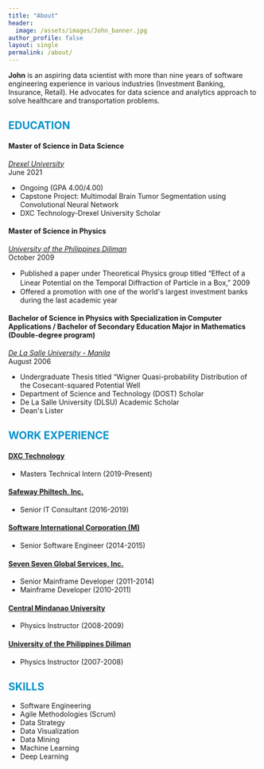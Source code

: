 ```yaml
---
title: "About"
header:
  image: /assets/images/John_banner.jpg
author_profile: false
layout: single
permalink: /about/
---
```

**John** is an aspiring data scientist with more than nine years of software engineering experience in various industries (Investment Banking, Insurance, Retail). He advocates for data science and analytics approach to solve healthcare and transportation problems.

## <font color='#0092ca'>EDUCATION</font>


#### Master of Science in Data Science 
*[Drexel University](https://www.drexel.edu/)*<br/>
June 2021
- Ongoing (GPA 4.00/4.00)
- Capstone Project: Multimodal Brain Tumor Segmentation using Convolutional Neural Network
- DXC Technology-Drexel University Scholar

#### Master of Science in Physics
*[University of the Philippines Diliman](https://upd.edu.ph/)*<br/>
October 2009 
- Published a paper under Theoretical Physics group titled “Eﬀect of a Linear Potential on the Temporal Diﬀraction of Particle in a Box,” 2009
- Offered a promotion with one of the world's largest investment banks during the last academic year 

#### Bachelor of Science in Physics with Specialization in Computer Applications / Bachelor of Secondary Education Major in Mathematics (Double-degree program)
*[De La Salle University - Manila](https://dlsu.edu.ph/)*<br/>
August 2006
- Undergraduate Thesis titled “Wigner Quasi-probability Distribution of the Cosecant-squared Potential Well
- Department of Science and Technology (DOST) Scholar
- De La Salle University (DLSU) Academic Scholar
- Dean's Lister


## <font color='#0092ca'>WORK EXPERIENCE</font>

#### [DXC Technology](https://www.dxc.technology.com/)
- Masters Technical Intern (2019-Present)

#### [Safeway Philtech, Inc.](https://www.safewayphiltech.com/)
- Senior IT Consultant (2016-2019)

#### [Software International Corporation (M)](https://sicmsb.com)
- Senior Software Engineer (2014-2015)

#### [Seven Seven Global Services, Inc.](https://77soft.com)
- Senior Mainframe Developer (2011-2014)
- Mainframe Developer (2010-2011)

#### [Central Mindanao University](https://cmu.edu.ph/)
- Physics Instructor (2008-2009)

#### [University of the Philippines Diliman](https://upd.edu.ph/)
- Physics Instructor (2007-2008)


## <font color='#0092ca'>SKILLS</font>
- Software Engineering
- Agile Methodologies (Scrum)
- Data Strategy
- Data Visualization
- Data Mining
- Machine Learning
- Deep Learning








